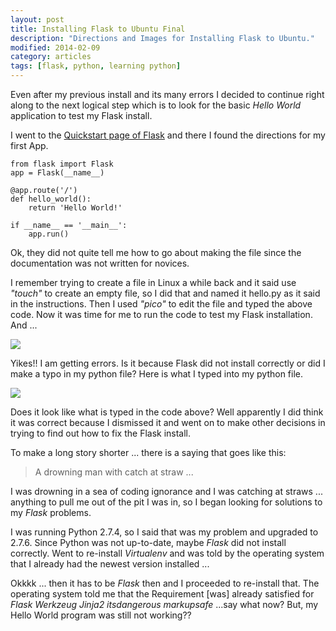 ```yaml
---
layout: post
title: Installing Flask to Ubuntu Final
description: "Directions and Images for Installing Flask to Ubuntu."
modified: 2014-02-09
category: articles
tags: [flask, python, learning python]
---
```


Even after my previous install and its many errors I decided to continue right along to the next logical step which is to look for the basic *Hello World* application to test my Flask install.

I went to the [Quickstart page of Flask](http://flask.pocoo.org/docs/quickstart/#deploying-to-a-web-server) and there I found the directions for my first App.

    from flask import Flask
    app = Flask(__name__)
    
    @app.route('/')
    def hello_world():
    	return 'Hello World!'
    
    if __name__ == '__main__':
    	app.run()

Ok, they did not quite tell me how to go about making the file since the documentation was not written for novices.

I remember trying to create a file in Linux a while back and it said use *"touch"* to create an empty file, so I did that and named it hello.py as it said in the instructions. Then I used *"pico"* to edit the file and typed the above code. Now it was time for me to run the code to test my Flask installation. And ...

![](http://i1205.photobucket.com/albums/bb424/cybercorp/GitHub%20Images/2014-02-06_2358_zps07383f0a.png)

Yikes!! I am getting errors. Is it because Flask did not install correctly or did I make a typo in my python file? Here is what I typed into my python file.

![](http://i1205.photobucket.com/albums/bb424/cybercorp/GitHub%20Images/2014-02-09_1535_zpscb4ec3fc.png)

Does it look like what is typed in the code above? Well apparently I did think it was correct because I dismissed it and went on to make other decisions in trying to find out how to fix the Flask install.

To make a long story shorter ... there is a saying that goes like this:
> A drowning man with catch at straw ...

I was drowning in a sea of coding ignorance and I was catching at straws ... anything to pull me out of the pit I was in, so I began looking for solutions to my *Flask* problems. 

I was running Python 2.7.4, so I said that was my problem and upgraded to 2.7.6. Since Python was not up-to-date, maybe *Flask* did not install correctly. Went to re-install *Virtualenv* and was told by the operating system that I already had the newest version installed ... 

Okkkk ... then it has to be *Flask* then and I proceeded to re-install that. The operating system told me that the Requirement [was] already satisfied for *Flask Werkzeug Jinja2 itsdangerous markupsafe* ...say what now? But, my Hello World program was still not working??